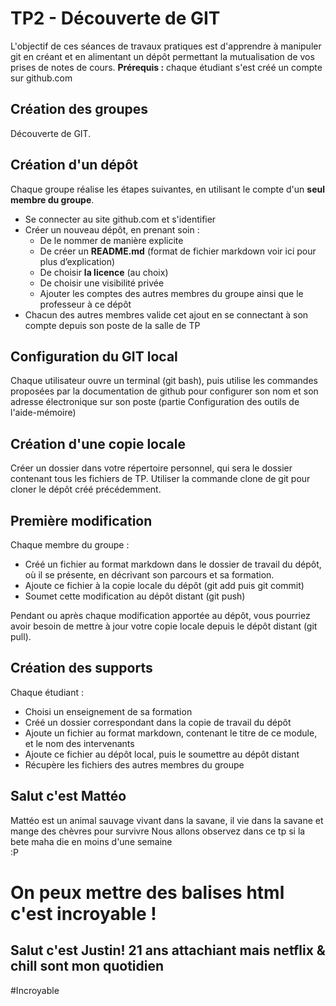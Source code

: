 # TP2 - Découverte de GIT
L'objectif de ces séances de travaux pratiques est d'apprendre à manipuler git en créant et en alimentant un dépôt permettant la mutualisation de vos prises de notes de cours.
**Prérequis :** chaque étudiant s'est créé un compte sur github.com

## Création des groupes
Découverte de GIT.

## Création d'un dépôt
Chaque groupe réalise les étapes suivantes, en utilisant le compte d'un **seul membre du groupe**.

- Se connecter au site github.com et s'identifier
- Créer un nouveau dépôt, en prenant soin :
  - De le nommer de manière explicite
  - De créer un **README.md** (format de fichier markdown voir ici pour plus d’explication)
  - De choisir **la licence** (au choix)
  - De choisir une visibilité privée
  - Ajouter les comptes des autres membres du groupe ainsi que le professeur à ce dépôt
- Chacun des autres membres valide cet ajout en se connectant à son compte depuis son poste de la salle de TP

## Configuration du GIT local
Chaque utilisateur ouvre un terminal (git bash), puis utilise les commandes proposées par la documentation de github pour configurer son nom et son adresse électronique sur son poste (partie Configuration des outils de l'aide-mémoire)

## Création d'une copie locale
Créer un dossier dans votre répertoire personnel, qui sera le dossier contenant tous les fichiers de TP. Utiliser la commande clone de git pour cloner le dépôt créé précédemment.

## Première modification
Chaque membre du groupe :
- Créé un fichier au format markdown dans le dossier de travail du dépôt, où il se présente, en décrivant son parcours et sa formation.
- Ajoute ce fichier à la copie locale du dépôt (git add puis git commit)
- Soumet cette modification au dépôt distant (git push)

Pendant ou après chaque modification apportée au dépôt, vous pourriez avoir besoin de mettre à jour votre copie locale depuis le dépôt distant (git pull).

## Création des supports
Chaque étudiant :
- Choisi un enseignement de sa formation
- Créé un dossier correspondant dans la copie de travail du dépôt
- Ajoute un fichier au format markdown, contenant le titre de ce module, et le nom des intervenants
- Ajoute ce fichier au dépôt local, puis le soumettre au dépôt distant
- Récupère les fichiers des autres membres du groupe

## Salut c'est Mattéo
Mattéo est un animal sauvage vivant dans la savane, il vie dans la savane et mange des chèvres pour survivre
Nous allons observez dans ce tp si la bete maha die en moins d'une semaine <br>
:P
<h1> On peux mettre des balises html c'est incroyable !</h1>



## Salut c'est Justin! 21 ans attachiant mais netflix & chill sont mon quotidien

#Incroyable
